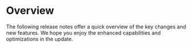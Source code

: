# Overview

The following release notes offer a quick overview of the key changes and new features. We hope you enjoy the enhanced capabilities and optimizations in the update.
